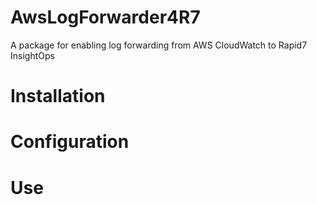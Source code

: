 # AwsLogForwarder4R7
A package for enabling log forwarding from AWS CloudWatch to Rapid7 InsightOps

# Installation

# Configuration

# Use
